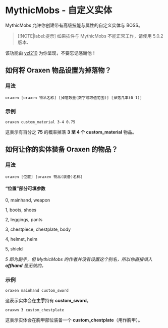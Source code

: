 # MythicMobs - 自定义实体
MythicMobs 允许你创建带有高级技能与属性的自定义实体与 BOSS。

> [!NOTE|label:提示]
> 如果插件与 MythicMobs 不能正常工作，请使用 5.0.2 版本、

该功能由 [yzl210](https://github.com/yzl210) 为你呈现，不要忘记感谢他！

## 如何将 Oraxen 物品设置为掉落物？

### 用法

`oraxen [oraxen 物品名称] [掉落数量(数字或取值范围)] [掉落几率(0-1)]`

### 示例

`oraxen custom_material 3-4 0.75`

这表示有百分之 **75** 的概率掉落 **3 至 4 个 custom_material** 物品。

## 如何让你的实体装备 Oraxen 的物品？

### 用法

`oraxen [位置] [oraxen 物品(装备)名称]`

#### “位置”部分可填参数

0, mainhand, weapon

1, boots, shoes

2, leggings, pants

3, chestpiece, chestplate, body

4, helmet, helm

5, shield

*5 即为副手，但 MythicMobs 的作者并没有设置这个别名，所以你直接填入 **offhand** 是无效的。*

### 示例

`oraxen mainhand custom_sword`

这表示实体会在**主手**持有 **custom_sword**。

`oraxwn 3 custom_chestplate`

这表示实体会在胸甲部位装备一个 **custom_chestplate**（用作胸甲）。